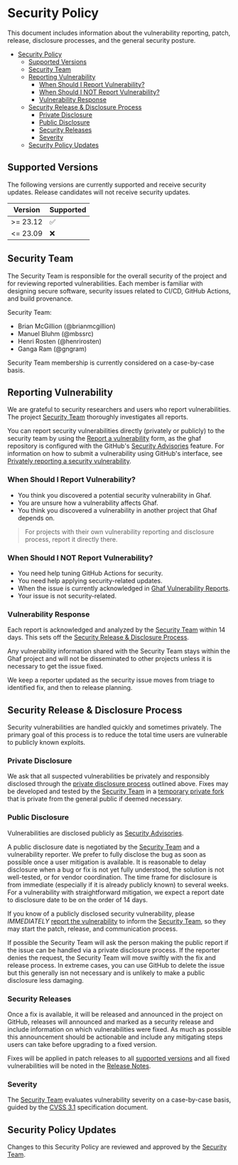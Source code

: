 <!--
    Copyright 2022-2024 TII (SSRC) and the Ghaf contributors
    SPDX-License-Identifier: CC-BY-SA-4.0
-->

# Security Policy

This document includes information about the vulnerability reporting, patch,
release, disclosure processes, and the general security posture.

<!-- markdown-toc --bullets="-" -i SECURITY.md -->

<!-- toc -->

- [Security Policy](#security-policy)
  - [Supported Versions](#supported-versions)
  - [Security Team](#security-team)
  - [Reporting Vulnerability](#reporting-vulnerability)
    - [When Should I Report Vulnerability?](#when-should-i-report-vulnerability)
    - [When Should I NOT Report Vulnerability?](#when-should-i-not-report-vulnerability)
    - [Vulnerability Response](#vulnerability-response)
  - [Security Release \& Disclosure Process](#security-release--disclosure-process)
    - [Private Disclosure](#private-disclosure)
    - [Public Disclosure](#public-disclosure)
    - [Security Releases](#security-releases)
    - [Severity](#severity)
  - [Security Policy Updates](#security-policy-updates)

<!-- tocstop -->

## Supported Versions

The following versions are currently supported and receive security updates.
Release candidates will not receive security updates.

| Version  | Supported          |
| -------- | ------------------ |
| >= 23.12 | :white_check_mark: |
| <= 23.09  | :x:               |


## Security Team

The Security Team is responsible for the overall security of the project and for reviewing reported vulnerabilities. Each member is familiar with designing secure software, security issues related to CI/CD, GitHub Actions, and build provenance.

Security Team:

* Brian McGillion (@brianmcgillion)
* Manuel Bluhm (@mbssrc)
* Henri Rosten (@henrirosten)
* Ganga Ram (@gngram)

Security Team membership is currently considered on a case-by-case basis.


## Reporting Vulnerability

We are grateful to security researchers and users who report vulnerabilities. The project [Security Team](#security-team) thoroughly investigates all reports.

You can report security vulnerabilities directly (privately or publicly) to the security team by using the [Report a vulnerability](https://github.com/tiiuae/ghaf/security/advisories/new) form, as the ghaf repository is configured with the GitHub's [Security Advisories](https://docs.github.com/en/code-security/security-advisories) feature. For information on how to submit a vulnerability using GitHub's interface, see [Privately reporting a security vulnerability](https://docs.github.com/en/code-security/security-advisories/guidance-on-reporting-and-writing/privately-reporting-a-security-vulnerability#privately-reporting-a-security-vulnerability).


### When Should I Report Vulnerability?

* You think you discovered a potential security vulnerability in Ghaf.
* You are unsure how a vulnerability affects Ghaf.
* You think you discovered a vulnerability in another project that Ghaf depends on.

> For projects with their own vulnerability reporting and disclosure process, report it directly there.


### When Should I NOT Report Vulnerability?

* You need help tuning GitHub Actions for security.
* You need help applying security-related updates.
* When the issue is currently acknowledged in [Ghaf Vulnerability Reports](https://github.com/tiiuae/ghafscan/blob/main/reports/main/README.md).
* Your issue is not security-related.


### Vulnerability Response

Each report is acknowledged and analyzed by the [Security Team](#security-team) within 14 days. This sets off the [Security Release & Disclosure Process](#security-release--disclosure-process).

Any vulnerability information shared with the Security Team stays within the Ghaf project and will not be disseminated to other projects unless it is necessary to get the issue fixed.

We keep a reporter updated as the security issue moves from triage to identified fix, and then to release planning.


## Security Release & Disclosure Process

Security vulnerabilities are handled quickly and sometimes privately. The primary goal of this process is to reduce the total time users are vulnerable to publicly known exploits.


### Private Disclosure

We ask that all suspected vulnerabilities be privately and responsibly disclosed through the [private disclosure process](#reporting-a-vulnerability) outlined above. Fixes may be developed and tested by the [Security Team](#security-team) in a [temporary private fork](https://docs.github.com/en/code-security/security-advisories/repository-security-advisories/collaborating-in-a-temporary-private-fork-to-resolve-a-repository-security-vulnerability) that is private from the general public if deemed necessary.


### Public Disclosure

Vulnerabilities are disclosed publicly as [Security Advisories](https://github.com/tiiuae/ghafscan/blob/main/reports/main/README.md).

A public disclosure date is negotiated by the [Security Team](#security-team) and a vulnerability reporter. We prefer to fully disclose the bug as soon as possible once a user mitigation is available. It is reasonable to delay disclosure when a bug or fix is not yet fully understood, the solution is not well-tested, or for vendor coordination. The time frame for disclosure is from immediate (especially if it is already publicly known) to several weeks. For a vulnerability with straightforward mitigation, we expect a report date to disclosure date to be on the order of 14 days.

If you know of a publicly disclosed security vulnerability, please *IMMEDIATELY* [report the vulnerability](#reporting-a-vulnerability) to inform the [Security Team](#security-team), so they may start the patch, release, and communication process.

If possible the Security Team will ask the person making the public report if the issue can be handled via a private disclosure process. If the reporter denies the request, the Security Team will move swiftly with the fix and release process. In extreme cases, you can use GitHub to delete the issue but this generally isn not necessary and is unlikely to make a public disclosure less damaging.


### Security Releases

Once a fix is available, it will be released and announced in the project on GitHub, releases will announced and marked as a security release and include information on which vulnerabilities were fixed. As much as possible this announcement should be actionable and include any mitigating steps users can take before upgrading to a fixed version.

Fixes will be applied in patch releases to all [supported versions](#supported-versions) and all fixed vulnerabilities will be noted in the [Release Notes](https://ghaf.tii.ae/ghaf/releases/release_notes/).


### Severity

The [Security Team](#security-team) evaluates vulnerability severity on a case-by-case basis, guided by the [CVSS 3.1](https://www.first.org/cvss/v3.1/specification-document) specification document.


## Security Policy Updates

Changes to this Security Policy are reviewed and approved by the [Security Team](#security-team).
